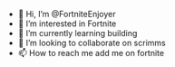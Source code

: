 - 👋 Hi, I’m @FortniteEnjoyer
- 👀 I’m interested in Fortnite
- 🌱 I’m currently learning building
- 💞️ I’m looking to collaborate on scrimms
- 📫 How to reach me add me on fortnite

<!---
FortniteEnjoyer/FortniteEnjoyer is a ✨ special ✨ repository because its `README.md` (this file) appears on your GitHub profile.
You can click the Preview link to take a look at your changes.
--->
